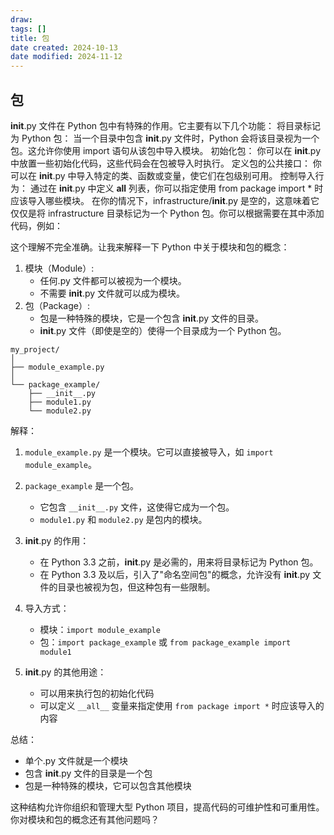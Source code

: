 ```yaml
---
draw:
tags: []
title: 包
date created: 2024-10-13
date modified: 2024-11-12
---
```


## 包

**init**.py 文件在 Python 包中有特殊的作用。它主要有以下几个功能：
将目录标记为 Python 包：
当一个目录中包含 **init**.py 文件时，Python 会将该目录视为一个包。这允许你使用 import 语句从该包中导入模块。
初始化包：
你可以在 **init**.py 中放置一些初始化代码，这些代码会在包被导入时执行。
定义包的公共接口：
你可以在 **init**.py 中导入特定的类、函数或变量，使它们在包级别可用。
控制导入行为：
通过在 **init**.py 中定义 **all** 列表，你可以指定使用 from package import * 时应该导入哪些模块。
在你的情况下，infrastructure/**init**.py 是空的，这意味着它仅仅是将 infrastructure 目录标记为一个 Python 包。你可以根据需要在其中添加代码，例如：

这个理解不完全准确。让我来解释一下 Python 中关于模块和包的概念：

1. 模块（Module）:
   - 任何.py 文件都可以被视为一个模块。
   - 不需要 **init**.py 文件就可以成为模块。
2. 包（Package）:
   - 包是一种特殊的模块，它是一个包含 **init**.py 文件的目录。
   - **init**.py 文件（即使是空的）使得一个目录成为一个 Python 包。

```plaintext
my_project/
│
├── module_example.py
│
└── package_example/
    ├── __init__.py
    ├── module1.py
    └── module2.py

```

解释：

1. `module_example.py` 是一个模块。它可以直接被导入，如 `import module_example`。
2. `package_example` 是一个包。
   - 它包含 `__init__.py` 文件，这使得它成为一个包。
   - `module1.py` 和 `module2.py` 是包内的模块。

3. **init**.py 的作用：
   - 在 Python 3.3 之前，**init**.py 是必需的，用来将目录标记为 Python 包。
   - 在 Python 3.3 及以后，引入了"命名空间包"的概念，允许没有 **init**.py 文件的目录也被视为包，但这种包有一些限制。

4. 导入方式：
   - 模块：`import module_example`
   - 包：`import package_example` 或 `from package_example import module1`

5. **init**.py 的其他用途：
   - 可以用来执行包的初始化代码
   - 可以定义 `__all__` 变量来指定使用 `from package import *` 时应该导入的内容

总结：

- 单个.py 文件就是一个模块
- 包含 **init**.py 文件的目录是一个包
- 包是一种特殊的模块，它可以包含其他模块

这种结构允许你组织和管理大型 Python 项目，提高代码的可维护性和可重用性。你对模块和包的概念还有其他问题吗？
